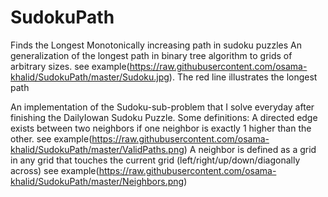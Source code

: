 # SudokuPath
Finds the Longest Monotonically increasing path in sudoku puzzles
An generalization of the longest path in binary tree algorithm to grids of arbitrary sizes.
see example(https://raw.githubusercontent.com/osama-khalid/SudokuPath/master/Sudoku.jpg). The red line illustrates the longest path

An implementation of the Sudoku-sub-problem that I solve everyday after finishing the DailyIowan Sudoku Puzzle.
Some definitions:
A directed edge exists between two neighbors if one neighbor is exactly 1 higher than the other. 
  see example(https://raw.githubusercontent.com/osama-khalid/SudokuPath/master/ValidPaths.png)
A neighbor is defined as a grid in any grid that touches the current grid (left/right/up/down/diagonally across)
  see example(https://raw.githubusercontent.com/osama-khalid/SudokuPath/master/Neighbors.png)
